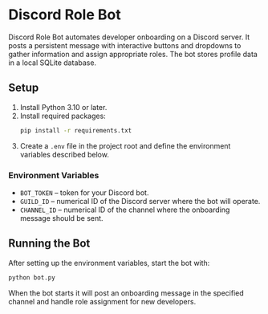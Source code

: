# Discord Role Bot

Discord Role Bot automates developer onboarding on a Discord server. It posts a persistent message with interactive buttons and dropdowns to gather information and assign appropriate roles. The bot stores profile data in a local SQLite database.

## Setup

1. Install Python 3.10 or later.
2. Install required packages:
   ```bash
   pip install -r requirements.txt
   ```
3. Create a `.env` file in the project root and define the environment variables described below.

### Environment Variables

- `BOT_TOKEN` – token for your Discord bot.
- `GUILD_ID` – numerical ID of the Discord server where the bot will operate.
- `CHANNEL_ID` – numerical ID of the channel where the onboarding message should be sent.

## Running the Bot

After setting up the environment variables, start the bot with:

```bash
python bot.py
```

When the bot starts it will post an onboarding message in the specified channel and handle role assignment for new developers.

